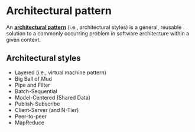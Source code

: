 # Architectural pattern

An [**architectural pattern**](https://en.wikipedia.org/wiki/Architectural_pattern) (i.e., architectural styles) is a general, reusable solution to a commonly occurring problem in software architecture within a given context.
  
## Architectural styles

- Layered (i.e., virtual machine pattern)
- Big Ball of Mud
- Pipe and Filter
- Batch-Sequential
- Model-Centered (Shared Data)
- Publish-Subscribe
- Client-Server (and N-Tier)
- Peer-to-peer
- MapReduce
